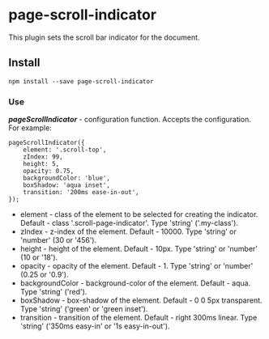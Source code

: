 # page-scroll-indicator

This plugin sets the scroll bar indicator for the document.

## Install
    npm install --save page-scroll-indicator
    
### Use
___pageScrollIndicator___ - configuration function. Accepts the configuration. For example:

    pageScrollIndicator({
        element: '.scroll-top',
        zIndex: 99,
        height: 5,
        opacity: 0.75,
        backgroundColor: 'blue',
        boxShadow: 'aqua inset',
        transition: '200ms ease-in-out',
    });
    
* element - class of the element to be selected for creating the indicator. Default - class '.scroll-page-indicator'. Type 'string' ('.my-class').
* zIndex - z-index of the element. Default - 10000. Type 'string' or 'number' (30 or '456').
* height - height of the element. Default - 10px. Type 'string' or 'number' (10 or '18').
* opacity - opacity of the element. Default - 1. Type 'string' or 'number' (0.25 or '0.9').
* backgroundColor - background-color of the element. Default - aqua. Type 'string' ('red').
* boxShadow - box-shadow of the element. Default - 0 0 5px transparent. Type 'string' ('green' or 'green inset').
* transition - transition of the element. Default - right 300ms linear. Type 'string' ('350ms easy-in' or '1s easy-in-out').

